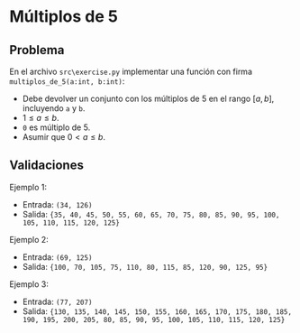 Múltiplos de 5
================================================

Problema
--------

En el archivo `src\exercise.py` implementar una función con firma `multiplos_de_5(a:int, b:int)`:

* Debe devolver un conjunto con los múltiplos de 5 en el rango $[a, b]$, incluyendo `a` y `b`.
* $1 \leq a \leq b$.
* `0` es múltiplo de 5.
* Asumir que $0 < a \leq b$.

Validaciones
------------

Ejemplo 1:
* Entrada: `(34, 126)`
* Salida: `{35, 40, 45, 50, 55, 60, 65, 70, 75, 80, 85, 90, 95, 100, 105, 110, 115, 120, 125}`

Ejemplo 2:
* Entrada: `(69, 125)`
* Salida: `{100, 70, 105, 75, 110, 80, 115, 85, 120, 90, 125, 95}`

Ejemplo 3:
* Entrada: `(77, 207)`
* Salida: `{130, 135, 140, 145, 150, 155, 160, 165, 170, 175, 180, 185, 190, 195, 200, 205, 80, 85, 90, 95, 100, 105, 110, 115, 120, 125}`
